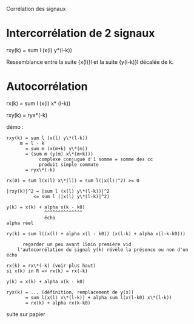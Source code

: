 Corrélation des signaux

# Intercorrélation de 2 signaux

rxy(k) = sum l (x(l) y\*(l-k))

Ressemblance entre la suite {x(l)}l et la suite {y(l-k)}l décalée de k.

# Autocorrélation

rx(k) = sum l (x(l) x\* (l-k))

rxy(k) = ryx\*(-k)

démo :

```
rxy(k) = sum l (x(l) y\*(l-k))
     m = l - k
       = sum m (x(m+k) y\*(m))
       = (sum m (y(m) x\*(m+k))) 
            complexe conjugué d'1 somme = somme des cc
            produit simple commute
       = ryx\*(-k)
```

```
rx(0) = sum l(x(l) x\*(l)) = sum l(|x(l)|^2) >= 0
```

```
|rxy(k)|^2 = |sum l (x(l) y\*(l-k))|^2
          <= sum l (|x(l) y\*(l-k)|^2)
```

```
y(k) = x(k) + alpha x(k - k0) 
              ^^^^^^^^^^^^^^
              écho
alpha réel

ry(k) = sum l((x(l) + alpha x(l - k0)) (x(l-k) + alpha x(l-k-k0)))

      regarder un peu avant 15min première vid
    l'autocorrélation du signal y(k) révèle la présence ou non d'un écho
```

```
rx(k) = rx\*(-k) (voir plus haut)
si x(k) in R => rx(k) = rx(-k)
```

```
y(k) = x(k) + alpha x(k - k0)

ryx(k) = ... (définition, remplacement de y(x))
       = sum l(x(l) x\*(l-k)) + alpha sum l(x(l-k0) x\*(l-k))
       = rx(k) + alpha rx(k-k0)
```

suite sur papier

